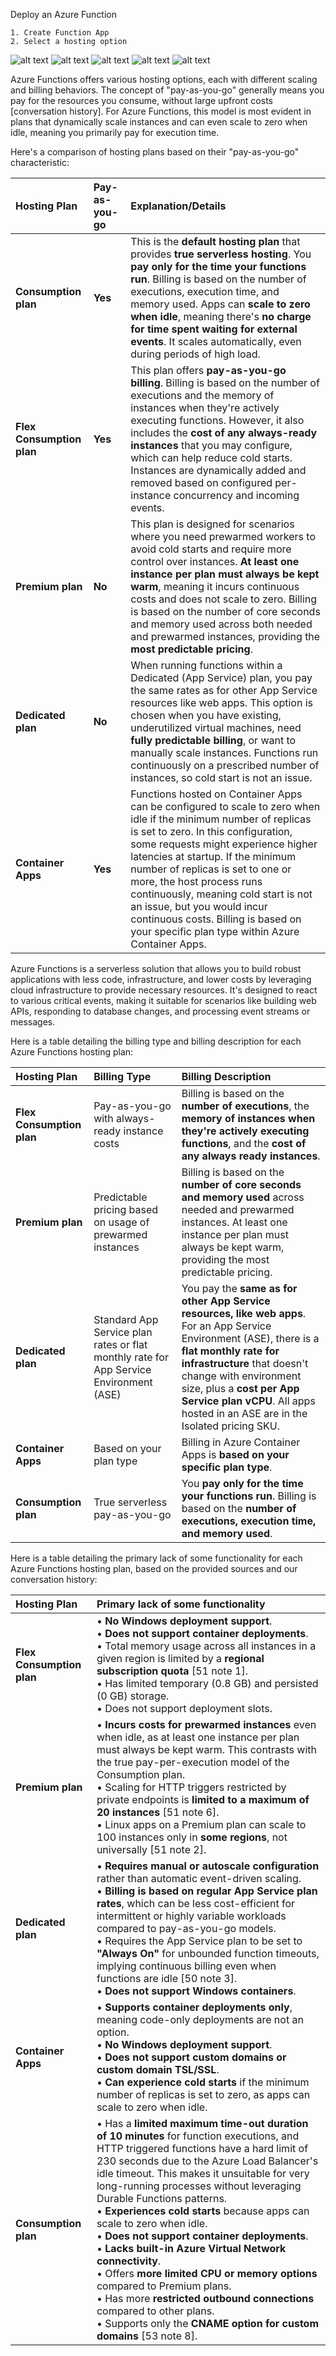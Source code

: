 
Deploy an Azure Function

    1. Create Function App
    2. Select a hosting option

![alt text](image.png)
![alt text](image-1.png)
![alt text](image-2.png)
![alt text](image-3.png)
![alt text](image-4.png)


Azure Functions offers various hosting options, each with different scaling and billing behaviors. The concept of "pay-as-you-go" generally means you pay for the resources you consume, without large upfront costs [conversation history]. For Azure Functions, this model is most evident in plans that dynamically scale instances and can even scale to zero when idle, meaning you primarily pay for execution time.

Here's a comparison of hosting plans based on their "pay-as-you-go" characteristic:

| Hosting Plan         | Pay-as-you-go | Explanation/Details                                                                                                                                                                                                                                                                                                                                                                                                                                    |
| :------------------- | :------------ | :----------------------------------------------------------------------------------------------------------------------------------------------------------------------------------------------------------------------------------------------------------------------------------------------------------------------------------------------------------------------------------------------------------------------------------------------------- |
| **Consumption plan** | **Yes**         | This is the **default hosting plan** that provides **true serverless hosting**. You **pay only for the time your functions run**. Billing is based on the number of executions, execution time, and memory used. Apps can **scale to zero when idle**, meaning there's **no charge for time spent waiting for external events**. It scales automatically, even during periods of high load.                                                                         |
| **Flex Consumption plan** | **Yes**         | This plan offers **pay-as-you-go billing**. Billing is based on the number of executions and the memory of instances when they're actively executing functions. However, it also includes the **cost of any always-ready instances** that you may configure, which can help reduce cold starts. Instances are dynamically added and removed based on configured per-instance concurrency and incoming events.                                      |
| **Premium plan**     | **No**          | This plan is designed for scenarios where you need prewarmed workers to avoid cold starts and require more control over instances. **At least one instance per plan must always be kept warm**, meaning it incurs continuous costs and does not scale to zero. Billing is based on the number of core seconds and memory used across both needed and prewarmed instances, providing the **most predictable pricing**.                                      |
| **Dedicated plan**   | **No**          | When running functions within a Dedicated (App Service) plan, you pay the same rates as for other App Service resources like web apps. This option is chosen when you have existing, underutilized virtual machines, need **fully predictable billing**, or want to manually scale instances. Functions run continuously on a prescribed number of instances, so cold start is not an issue.                                                                    |
| **Container Apps**   | **Yes**         | Functions hosted on Container Apps can be configured to scale to zero when idle if the minimum number of replicas is set to zero. In this configuration, some requests might experience higher latencies at startup. If the minimum number of replicas is set to one or more, the host process runs continuously, meaning cold start is not an issue, but you would incur continuous costs. Billing is based on your specific plan type within Azure Container Apps. |

Azure Functions is a serverless solution that allows you to build robust applications with less code, infrastructure, and lower costs by leveraging cloud infrastructure to provide necessary resources. It's designed to react to various critical events, making it suitable for scenarios like building web APIs, responding to database changes, and processing event streams or messages.


Here is a table detailing the billing type and billing description for each Azure Functions hosting plan:

| Hosting Plan | Billing Type | Billing Description |
| :----------- | :----------- | :------------------ |
| **Flex Consumption plan** | Pay-as-you-go with always-ready instance costs | Billing is based on the **number of executions**, the **memory of instances when they're actively executing functions**, and the **cost of any always ready instances**. |
| **Premium plan** | Predictable pricing based on usage of prewarmed instances | Billing is based on the **number of core seconds and memory used** across needed and prewarmed instances. At least one instance per plan must always be kept warm, providing the most predictable pricing. |
| **Dedicated plan** | Standard App Service plan rates or flat monthly rate for App Service Environment (ASE) | You pay the **same as for other App Service resources, like web apps**. For an App Service Environment (ASE), there is a **flat monthly rate for infrastructure** that doesn't change with environment size, plus a **cost per App Service plan vCPU**. All apps hosted in an ASE are in the Isolated pricing SKU. |
| **Container Apps** | Based on your plan type | Billing in Azure Container Apps is **based on your specific plan type**. |
| **Consumption plan** | True serverless pay-as-you-go | You **pay only for the time your functions run**. Billing is based on the **number of executions, execution time, and memory used**. |

Here is a table detailing the primary lack of some functionality for each Azure Functions hosting plan, based on the provided sources and our conversation history:

| Hosting Plan | Primary lack of some functionality |
| :----------- | :------------------------------- |
| **Flex Consumption plan** | •   **No Windows deployment support**.<br>•   **Does not support container deployments**.<br>•   Total memory usage across all instances in a given region is limited by a **regional subscription quota** [51 note 1].<br>•   Has limited temporary (0.8 GB) and persisted (0 GB) storage.<br>•   Does not support deployment slots. |
| **Premium plan** | •   **Incurs costs for prewarmed instances** even when idle, as at least one instance per plan must always be kept warm. This contrasts with the true pay-per-execution model of the Consumption plan.<br>•   Scaling for HTTP triggers restricted by private endpoints is **limited to a maximum of 20 instances** [51 note 6].<br>•   Linux apps on a Premium plan can scale to 100 instances only in **some regions**, not universally [51 note 2]. |
| **Dedicated plan** | •   **Requires manual or autoscale configuration** rather than automatic event-driven scaling.<br>•   **Billing is based on regular App Service plan rates**, which can be less cost-efficient for intermittent or highly variable workloads compared to pay-as-you-go models.<br>•   Requires the App Service plan to be set to **"Always On"** for unbounded function timeouts, implying continuous billing even when functions are idle [50 note 3].<br>•   **Does not support Windows containers**. |
| **Container Apps** | •   **Supports container deployments only**, meaning code-only deployments are not an option.<br>•   **No Windows deployment support**.<br>•   **Does not support custom domains or custom domain TSL/SSL**.<br>•   **Can experience cold starts** if the minimum number of replicas is set to zero, as apps can scale to zero when idle. |
| **Consumption plan** | •   Has a **limited maximum time-out duration of 10 minutes** for function executions, and HTTP triggered functions have a hard limit of 230 seconds due to the Azure Load Balancer's idle timeout. This makes it unsuitable for very long-running processes without leveraging Durable Functions patterns.<br>•   **Experiences cold starts** because apps can scale to zero when idle.<br>•   **Does not support container deployments**.<br>•   **Lacks built-in Azure Virtual Network connectivity**.<br>•   Offers **more limited CPU or memory options** compared to Premium plans.<br>•   Has more **restricted outbound connections** compared to other plans.<br>•   Supports only the **CNAME option for custom domains** [53 note 8]. |